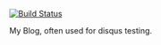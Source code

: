 [![Build Status](https://travis-ci.org/NorthIsUp/NorthIsUp.svg?branch=master)](https://travis-ci.org/NorthIsUp/NorthIsUp)

My Blog, often used for disqus testing.
